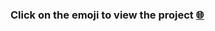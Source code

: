 <h3 align="left">Click on the emoji to view the project
 <a href="https://sina-sheikhali.github.io/Movita/">🌐<a/>
 <h3/>
